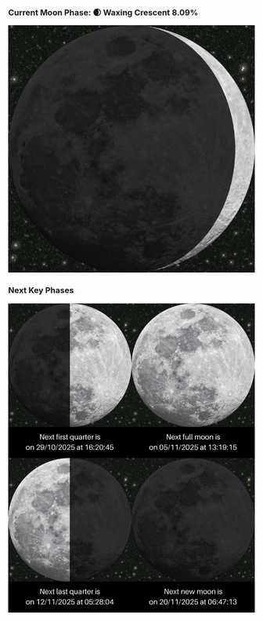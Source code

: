 ### Current Moon Phase: 🌒 Waxing Crescent 8.09%
![Moon Phase](moonphase.png)
### Next Key Phases
![Gallery](gallery.png)